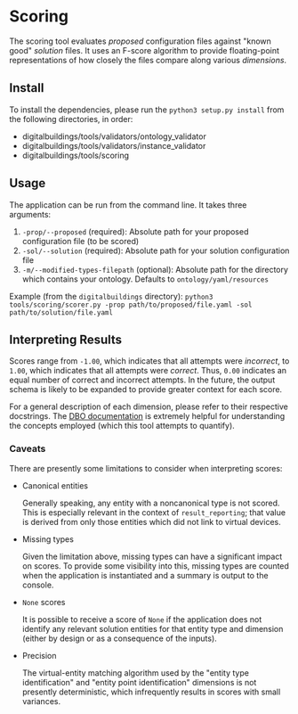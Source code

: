 # Scoring

The scoring tool evaluates _proposed_ configuration files against "known good" _solution_ files. It uses an F-score algorithm to provide floating-point representations of how closely the files compare along various _dimensions_.

## Install
To install the dependencies, please run the `python3 setup.py install` from the following directories, in order:
* digitalbuildings/tools/validators/ontology_validator
* digitalbuildings/tools/validators/instance_validator
* digitalbuildings/tools/scoring

## Usage

The application can be run from the command line. It takes three arguments:
1. `-prop/--proposed` (required): Absolute path for your proposed configuration file (to be scored)
2. `-sol/--solution` (required): Absolute path for your solution configuration file
3. `-m/--modified-types-filepath` (optional): Absolute path for the directory which contains your ontology. Defaults to `ontology/yaml/resources`

Example (from the `digitalbuildings` directory): `python3 tools/scoring/scorer.py -prop path/to/proposed/file.yaml -sol path/to/solution/file.yaml`

## Interpreting Results

Scores range from `-1.00`, which indicates that all attempts were _incorrect_, to `1.00`, which indicates that all attempts were _correct_. Thus, `0.00` indicates an equal number of correct and incorrect attempts. In the future, the output schema is likely to be expanded to provide greater context for each score.

For a general description of each dimension, please refer to their respective docstrings. The [DBO documentation](https://github.com/google/digitalbuildings/blob/master/ontology/README.md) is extremely helpful for understanding the concepts employed (which this tool attempts to quantify).

### Caveats

There are presently some limitations to consider when interpreting scores:

- Canonical entities

  Generally speaking, any entity with a noncanonical type is not scored. This is especially relevant in the context of `result_reporting`; that value is derived from only those entities which did not link to virtual devices.

- Missing types

  Given the limitation above, missing types can have a significant impact on scores. To provide some visibility into this, missing types are counted when the application is instantiated and a summary is output to the console.

- `None` scores

  It is possible to receive a score of `None` if the application does not identify any relevant solution entities for that entity type and dimension (either by design or as a consequence of the inputs).

- Precision

  The virtual-entity matching algorithm used by the "entity type identification" and "entity point identification" dimensions is not presently deterministic, which infrequently results in scores with small variances.
